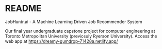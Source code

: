 # README 

JobHuntr.ai - A Machine Learning Driven Job Recommender System

Our final year undergraduate capstone project for computer engineering at Toronto Metropolitan University (previosuly Ryerson University). Access the web app at https://dreamy-gumdrop-71428a.netlify.app/





